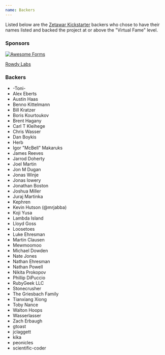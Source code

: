 ```yaml
---
name: Backers
---
```


Listed below are the [Zetawar Kickstarter](https://www.kickstarter.com/projects/311016908/zetawar/)
backers who chose to have their names listed and backed the project at or above the
"Virtual Fame" level.

### Sponsors

[![Awesome Forms](https://awesomeforms.com/assets/logotype-0e39fee9805478f7769f0e25cb16b6e2.png)](https://awesomeforms.com)

[Rowdy Labs](http://www.rowdylabs.com)

### Backers

- -Toni-
- Alex Eberts
- Austin Haas
- Benno Kittelmann
- Bill Kratzer
- Boris Kourtoukov
- Brent Hagany
- Carl T Kleihege
- Chris Wasser
- Dan Boykis
- Herb
- Igor "McBell" Makaruks
- James Reeves
- Jarrod Doherty
- Joel Martin
- Jon M Dugan
- Jonas Winje
- Jonas lowery
- Jonathan Boston
- Joshua Miller
- Juraj Martinka
- Kephren
- Kevin Hutson (@mrjabba)
- Koji Yusa
- Lambda Island
- Lloyd Goss
- Loosetoes
- Luke Ehresman
- Martin Clausen
- Mewmoomoo
- Michael Dowden
- Nate Jones
- Nathan Ehresman
- Nathan Powell
- Nikita Prokopov
- Phillip DiPuccio
- RubyGeek LLC
- Stonecrusher
- The Griesbach Family
- Tianxiang Xiong
- Toby Nance
- Walton Hoops
- Wasserlasser
- Zach Erbaugh
- gtoast
- jclaggett
- kika
- peonicles
- scientific-coder
